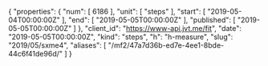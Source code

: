 {
  "properties": {
    "num": [
      6186
    ],
    "unit": [
      "steps"
    ],
    "start": [
      "2019-05-04T00:00:00Z"
    ],
    "end": [
      "2019-05-05T00:00:00Z"
    ],
    "published": [
      "2019-05-05T00:00:00Z"
    ]
  },
  "client_id": "https://www-api.jvt.me/fit",
  "date": "2019-05-05T00:00:00Z",
  "kind": "steps",
  "h": "h-measure",
  "slug": "2019/05/sxme4",
  "aliases": [
    "/mf2/47a7d36b-ed7e-4ee1-8bde-44c6f41de96d/"
  ]
}
